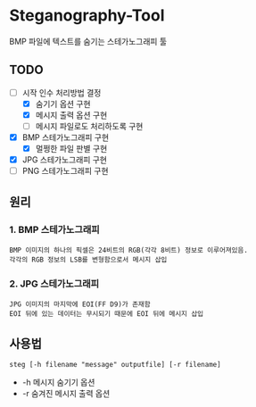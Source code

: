 # Steganography-Tool
BMP 파일에 텍스트를 숨기는 스테가노그래피 툴

## TODO
- [ ] 시작 인수 처리방법 결정
  - [x] 숨기기 옵션 구현
  - [x] 메시지 출력 옵션 구현
  - [ ] 메시지 파일로도 처리하도록 구현
- [x] BMP 스테가노그래피 구현
  - [x] 멀쩡한 파일 판별 구현
- [x] JPG 스테가노그래피 구현
- [ ] PNG 스테가노그래피 구현

## 원리
  ### 1. BMP 스테가노그래피  
    BMP 이미지의 하나의 픽셀은 24비트의 RGB(각각 8비트) 정보로 이루어져있음.  
    각각의 RGB 정보의 LSB를 변형함으로서 메시지 삽입
  ### 2. JPG 스테가노그래피  
    JPG 이미지의 마지막에 EOI(FF D9)가 존재함  
    EOI 뒤에 있는 데이터는 무시되기 때문에 EOI 뒤에 메시지 삽입
## 사용법
    steg [-h filename "message" outputfile] [-r filename]
  * -h 메시지 숨기기 옵션
  * -r 숨겨진 메시지 출력 옵션